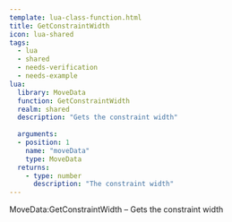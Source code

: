 ```yaml
---
template: lua-class-function.html
title: GetConstraintWidth
icon: lua-shared
tags:
  - lua
  - shared
  - needs-verification
  - needs-example
lua:
  library: MoveData
  function: GetConstraintWidth
  realm: shared
  description: "Gets the constraint width"
  
  arguments:
  - position: 1
    name: "moveData"
    type: MoveData
  returns:
    - type: number
      description: "The constraint width"
---
```


<div class="lua__search__keywords">
MoveData:GetConstraintWidth &#x2013; Gets the constraint width
</div>
